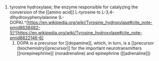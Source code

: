 1. tyrosine hydroxylase; the enzyme responsible for catalyzing the conversion of the [[amino acid]] L-tyrosine to L-3,4-dihydroxyphenylalanine (L-DOPA).^[https://en.wikipedia.org/wiki/Tyrosine_hydroxylase#cite_note-pmid8638482-5]^[https://en.wikipedia.org/wiki/Tyrosine_hydroxylase#cite_note-pmid8822146-6]
	1. DOPA is a precursor for [[dopamine]], which, in turn, is a [[precursor (biochemistry)|precursor]] for the important neurotransmitters [[norepinephrine]] (noradrenaline) and epinephrine ([[adrenaline]])